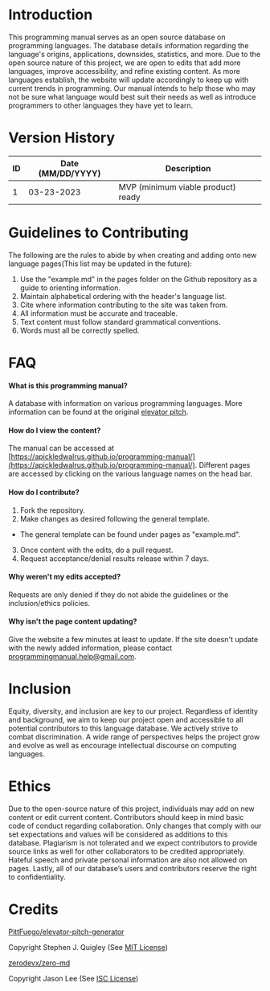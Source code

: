 # Introduction
This programming manual serves as an open source database on programming languages. The database details information regarding the language's origins, applications, downsides, statistics, and more. Due to the open source nature of this project, we are open to edits that add more languages, improve accessibility, and refine existing content. As more languages establish, the website will update accordingly to keep up with current trends in programming. Our manual intends to help those who may not be sure what language would best suit their needs as well as introduce programmers to other languages they have yet to learn.

# Version History
|ID   | Date (MM/DD/YYYY) | Description                        |
|-----|-------------------|------------------------------------|
|1    | 03-23-2023        | MVP (minimum viable product) ready |

# Guidelines to Contributing
The following are the rules to abide by when creating and adding onto new language pages(This list may be updated in the future):
1. Use the "example.md" in the pages folder on the Github repository as a guide to orienting information.
2. Maintain alphabetical ordering with the header's language list.
3. Cite where information contributing to the site was taken from.
4. All information must be accurate and traceable. 
5. Text content must follow standard grammatical conventions.
6. Words must all be correctly spelled.

# FAQ
#### What is this programming manual?
A database with information on various programming languages. More information can be found at the original [elevator pitch](https://apickledwalrus.github.io/programming-manual/project-elevator-pitch/index.html).


#### How do I view the content?
The manual can be accessed at [https://apickledwalrus.github.io/programming-manual/](https://apickledwalrus.github.io/programming-manual/).
Different pages are accessed by clicking on the various language names on the head bar.


#### How do I contribute?
1. Fork the repository.
2. Make changes as desired following the general template.
 *  The general template can be found under pages as "example.md".
3. Once content with the edits, do a pull request.
4. Request acceptance/denial results release within 7 days.


#### Why weren't my edits accepted?
Requests are only denied if they do not abide the guidelines or the inclusion/ethics policies.


#### Why isn't the page content updating?
Give the website a few minutes at least to update. If the site doesn't update with the newly added information, please contact programmingmanual.help@gmail.com.

# Inclusion
Equity, diversity, and inclusion are key to our project. Regardless of identity and background, we aim to keep our project open and accessible to all potential contributors to this language database. We actively strive to combat discrimination. A wide range of perspectives helps the project grow and evolve as well as encourage intellectual discourse on computing languages. 

# Ethics
Due to the open-source nature of this project, individuals may add on new content or edit current content. Contributors should keep in mind basic code of conduct regarding collaboration. Only changes that comply with our set expectations and values will be considered as additions to this database. Plagiarism is not tolerated and we expect contributors to provide source links as well for other collaborators to be credited appropriately. Hateful speech and private personal information are also not allowed on pages. Lastly, all of our database’s users and contributors reserve the right to confidentiality. 

# Credits
<!-- Pitt Fuego Credit -->
[PittFuego/elevator-pitch-generator](https://github.com/Pitt-Fuego/elevator-pitch-generator)

Copyright Stephen J. Quigley (See [MIT License](MIT.txt))

<!-- ZeroMD Credit -->
[zerodevx/zero-md](https://github.com/zerodevx/zero-md)

Copyright Jason Lee (See [ISC License](ISC.txt))
